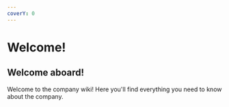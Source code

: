 ```yaml
---
coverY: 0
---
```


# Welcome!

## Welcome aboard!

Welcome to the company wiki! Here you'll find everything you need to know about the company.




